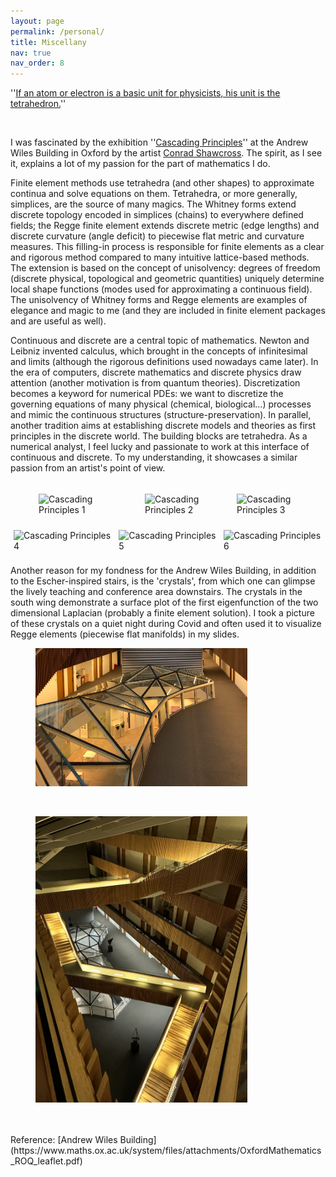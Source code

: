 ```yaml
---
layout: page
permalink: /personal/
title: Miscellany
nav: true
nav_order: 8
---
```


''[If an atom or electron is a basic unit for physicists, his unit is the tetrahedron.](https://www.maths.ox.ac.uk/node/61184)'' 

<br />

I was fascinated by the exhibition ''[Cascading Principles](https://www.maths.ox.ac.uk/node/61184)'' at the Andrew Wiles Building in Oxford by the artist [Conrad Shawcross](https://conradshawcross.com/). The spirit, as I see it, explains a lot of my passion for the part of mathematics I do. 

Finite element methods use tetrahedra (and other shapes) to approximate continua and solve equations on them. Tetrahedra, or more generally, simplices, are the source of many magics. The Whitney forms extend discrete topology encoded in simplices (chains) to everywhere defined fields; the Regge finite element extends discrete metric (edge lengths) and discrete curvature (angle deficit) to piecewise flat metric and curvature measures. This filling-in process is responsible for finite elements as a clear and rigorous method compared to many intuitive lattice-based methods. The extension is based on the concept of unisolvency: degrees of freedom (discrete physical, topological and geometric quantities) uniquely determine local shape functions (modes used for approximating a continuous field). The unisolvency of Whitney forms and Regge elements are examples of elegance and magic to me (and they are included in finite element packages and are useful as well).  

Continuous and discrete are a central topic of mathematics. Newton and Leibniz invented calculus, which brought in the concepts of infinitesimal and limits (although the rigorous definitions used nowadays came later).  In the era of computers, discrete mathematics and discrete physics draw attention (another motivation is from quantum theories). Discretization becomes a keyword for numerical PDEs: we want to discretize the governing equations of many physical (chemical, biological...) processes and mimic the continuous structures (structure-preservation). In parallel, another tradition aims at establishing discrete models and theories as first principles in the discrete world. The building blocks are tetrahedra. 
As a numerical analyst, I feel lucky and passionate to work at this interface of continuous and discrete.  To my understanding, it showcases a similar passion from an artist's point of view. 
<br />
<head>
<style>
  .row {
    display: flex;
    justify-content: center;
    align-items: center;
  }
  .column {
    flex: 1;
    padding: 5px; /* Adjusts space between images */
  }
</style>
</head>
<div class="row">
  <div class="column">
  <figure>
    <img src="exhi2.png" alt="Cascading Principles 1" style="width:100%">
    </figure>
  </div>
  <div class="column">
    <img src="exhi3.png" alt="Cascading Principles 2" style="width:100%">
  </div>
  <div class="column">
    <img src="exhi4.png" alt="Cascading Principles 3" style="width:100%">
  </div>
</div>

<div class="row">
  <div class="column">
    <img src="exhi5.png" alt="Cascading Principles 4" style="width:100%">
  </div>
  <div class="column">
    <img src="exhi6.png" alt="Cascading Principles 5" style="width:100%">
  </div>
  <div class="column">
    <img src="exhi7.png" alt="Cascading Principles 6" style="width:100%">
  </div>
</div>
<br />
Another reason for my fondness for the Andrew Wiles Building, in addition to the Escher-inspired stairs, is the 'crystals', from which one can glimpse the lively teaching and conference area downstairs.  The crystals in the south wing demonstrate a surface plot of the first eigenfunction of the two dimensional Laplacian (probably a finite element solution). I took a picture of these crystals on a quiet night during Covid and often used it to visualize Regge elements (piecewise flat manifolds) in my slides. 
<br />

<figure>
  <img src="../assets/img/andrewwiles.png" alt="south wing crystal" style="width:80%" class="center">
</figure>
<br />
<figure>
  <img src="../assets/img/stair.png" alt="Stairs at the AWB" style="width:80%" class="center">
</figure>
<br /><br />
Reference: [Andrew Wiles Building](https://www.maths.ox.ac.uk/system/files/attachments/OxfordMathematics_ROQ_leaflet.pdf)
